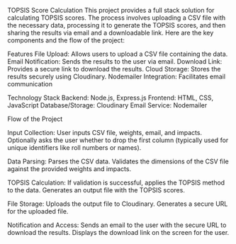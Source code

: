 TOPSIS Score Calculation This project provides a full stack solution for calculating TOPSIS scores. The process involves uploading a CSV file with the necessary data, processing it to generate the TOPSIS scores, and then sharing the results via email and a downloadable link. Here are the key components and the flow of the project:

Features File Upload: Allows users to upload a CSV file containing the data. Email Notification: Sends the results to the user via email. Download Link: Provides a secure link to download the results. Cloud Storage: Stores the results securely using Cloudinary. Nodemailer Integration: Facilitates email communication

Technology Stack Backend: Node.js, Express.js Frontend: HTML, CSS, JavaScript Database/Storage: Cloudinary Email Service: Nodemailer

Flow of the Project

Input Collection: User inputs CSV file, weights, email, and impacts. Optionally asks the user whether to drop the first column (typically used for unique identifiers like roll numbers or names).

Data Parsing: Parses the CSV data. Validates the dimensions of the CSV file against the provided weights and impacts.

TOPSIS Calculation: If validation is successful, applies the TOPSIS method to the data. Generates an output file with the TOPSIS scores.

File Storage: Uploads the output file to Cloudinary. Generates a secure URL for the uploaded file.

Notification and Access: Sends an email to the user with the secure URL to download the results. Displays the download link on the screen for the user.
